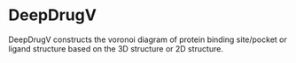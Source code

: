 # DeepDrugV
DeepDrugV constructs the voronoi diagram of protein binding site/pocket or ligand structure based on the 3D structure or 2D structure.
